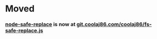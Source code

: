 # Moved
### [node-safe-replace](https://git.coolaj86.com/coolaj86/fs-safe-replace.js) is now at [git.coolaj86.com/coolaj86/fs-safe-replace.js](https://git.coolaj86.com/coolaj86/fs-safe-replace.js)
